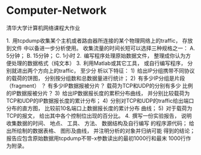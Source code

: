 # Computer-Network
清华大学计算机网络课程大作业

1.  用tcpdump收集某个主机或者路由器所连接的某个物理网络上的traffic， 存放到文件
中以备进一步分析使用。 收集流量的时间长短可以选择三种规格之一： A.	5分钟； B.	
15分钟； C.	1小时
2.  编写程序处理原始数据文件， 整理成你认为方便处理的数据格式（纯文本）
3.  利用Matlab或其它工具， 或自行编写程序， 分别就进出两个方向上的traffic， 至少分
析以下特征：
1)  给出IP分组携带不同协议的载荷的饼图， 分别按分组数和总数据量进行统计；
2)  有多少IP分组是片段（fragment） ？ 有多少IP数据报被分片？ 载荷为TCP和UDP的分别有多少
比例的IP数据报被分片？
3)  给出IP数据报长度的累积分布曲线， 并分别比较载荷为TCP和UDP的IP数据报长度的累计分布；
4)  分别对TCP和UDP的traffic给出端口分布的直方图， 比较前10名端口上数据报长度的累计分布
曲线；
5)  对于载荷为TCP的报文， 给出其中各个控制位出现的百分比。
4.  撰写一份实验报告， 说明收集数据的时间、 地点、 工具、 方法、 数据结构及自行编写
的程序源代码； 给出所绘制的数据表格、 图形及曲线， 并注明分析的对象并归纳可能
得到的结论； 报告应包含原始数据用tcpdump不带-x参数读出的最初1000行和最末
1000行作为附录。
